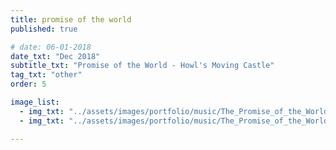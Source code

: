 ```yaml
---
title: promise of the world
published: true

# date: 06-01-2018
date_txt: "Dec 2018"
subtitle_txt: "Promise of the World - Howl's Moving Castle"
tag_txt: "other"
order: 5

image_list:
  - img_txt: "../assets/images/portfolio/music/The_Promise_of_the_World-1.png"
  - img_txt: "../assets/images/portfolio/music/The_Promise_of_the_World-2.png"

---
```




